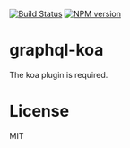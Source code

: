 [![Build Status][build-image]][build-url]
[![NPM version][npm-image]][npm-url]

# graphql-koa

The koa plugin is required.


# License

  MIT

[build-image]: https://img.shields.io/travis/gabliam/gabliam/master.svg?style=flat-square
[build-url]: https://travis-ci.org/gabliam/gabliam
[npm-image]: https://img.shields.io/npm/v/@gabliam/graphql-koa.svg?style=flat-square
[npm-url]: https://www.npmjs.com/package/@gabliam/graphql-koa
